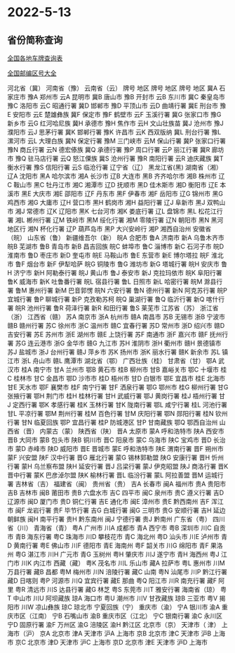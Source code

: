 # 2022-5-13

## 省份简称查询

[全国各地车牌查询表](https://www.ip138.com/carlist.htm)

[全国邮编区号大全](https://www.ip138.com/post/)

河北省（冀）	河南省（豫）	云南省（云）
牌号	地区	牌号	地区	牌号	地区
冀A	石家庄市	豫A	郑州市	云A	昆明市
冀B	唐山市	豫B	开封市	云B	东川市
冀C	秦皇岛市	豫C	洛阳市	云C	昭通行署
冀D	邯郸市	豫D	平顶山市	云D	曲靖行署
冀E	刑台市	豫E	安阳市	云E	楚雄彝族
冀F	保定市	豫F	鹤壁市	云F	玉溪行署
冀G	张家口市	豫G	新乡市	云G	红河哈尼族
冀H	承德市	豫H	焦作市	云H	文山壮族苗
冀J	沧州市	豫J	濮阳市	云J	思茅行署
冀K	邯郸行署	豫K	许昌市	云K	西双版纳
冀L	刑台行署	豫L	漯河市	云L	大理白族
冀N	保定行署	豫M	三门峡市	云M	保山行署
冀P	张家口行署	豫N	商丘行署	云N	德宏傣族
冀Q	承德行署	豫P	周口行署	云P	丽江行署
冀R	廊坊市	豫Q	驻马店行署	云Q	怒江傈族
冀S	沧州行署	豫R	南阳行署	云R	迪庆藏族
冀T	衡水行署	豫S	信阳行署	云S	临沧行署
辽宁省（辽）	黑龙江省(黑)	湖南省（湘）
辽A	沈阳市	黑A	哈尔滨市	湘A	长沙市
辽B	大连市	黑B	齐齐哈尔市	湘B	株州市
辽C	鞍山市	黑C	牡丹江市	湘C	湘潭市
辽D	抚顺市	黑D	佳木斯市	湘D	衡阳市
辽E	本溪市	黑E	大庆市	湘E	邵阳市
辽F	丹东市	黑F	伊春市	湘F	岳阳市
辽G	锦州市	黑G	鸡西市	湘G	大庸市
辽H	营口市	黑H	鹤岗市	湘H	益阳行署
辽J	阜新市	黑J	双鸭山市	湘J	常德市
辽K	辽阳市	黑K	七台河市	湘K	娄底行署
辽L	盘锦市	黑L	松花江行署	湘L	郴州行署
辽M	铁岭市	黑M	绥化行署	湘M	零陵行署
辽N	朝阳市	黑N	黑河地区行	湘N	杯化行署
辽P	葫芦岛市	黑P	大兴安岭行	湘P	湘西自治州
安徽省（皖）	山东省（鲁）	新疆维吾尔（新）
皖A	合肥市	鲁A	济南市	新A	乌鲁木齐市
皖B	芜湖市	鲁B	青岛市	新B	昌吉回族
皖C	蚌埠市	鲁C	淄博市	新C	石河子市
皖D	淮南市	鲁D	枣庄市	新D	奎屯市
皖E	马鞍山市	鲁E	东营市	新E	博尔塔拉
皖F	淮北市	鲁F	烟台市	新F	伊犁哈萨
皖G	铜陵市	鲁G	潍坊市	新G	塔城行署
皖H	安庆市	鲁H	济宁市	新H	阿勒泰行署
皖J	黄山市	鲁J	泰安市	新J	克拉玛依市
皖K	阜阳行署	鲁K	威海市	新K	吐鲁番行署
皖L	宿县行署	鲁L	日照市	新L	哈密行署
皖M	滁县行署	鲁M	惠州行署	新M	巴音郭愣
皖N	六安行署	鲁N	德州行署	新N	阿克苏行署
皖P	宜城行署	鲁P	聊城行署	新P	克孜勒苏柯
皖Q	巢湖行署	鲁Q	临沂行署	新Q	喀什行署
皖R	池州行署	鲁R	荷泽行署	新R	和田行署
鲁S	莱芜市
江苏省（苏）	浙江省（浙）	江西省（赣）
苏A	南京市	浙A	杭州市	赣A	南昌市
苏B	无锡市	浙B	宁波市	赣B	赣州行署
苏C	徐州市	浙C	温州市	赣C	宜春行署
苏D	常州市	浙D	绍兴市	赣D	吉安行署
苏E	苏州市	浙E	湖州市	赣E	上饶行署
苏F	南通市	浙F	嘉兴市	赣F	抚州行署
苏G	连云港市	浙G	金华市	赣G	九江市
苏H	淮阴市	浙H	衢州市	赣H	景德镇市
苏J	盐城市	浙J	台州行署	赣J	萍乡市
苏K	扬州市	浙K	丽水行署	赣K	新余市
苏L	镇江市	浙L	舟山市	赣L	鹰潭市
湖北省（鄂）	广西壮族（桂）	甘肃省（甘）
鄂A	武汉市	桂A	南宁市	甘A	兰州市
鄂B	黄石市	桂B	柳州市	甘B	嘉峪关市
鄂C	十堰市	桂C	桂林市	甘C	金昌市
鄂D	沙市市	桂D	梧州市	甘D	白银市
鄂E	宜昌市	桂E	北海市	甘E	天水市
鄂F	襄樊市	桂F	南宁行署	甘F	洒泉行署
鄂G	鄂州市	桂G	柳州行署	甘G	张掖行署
鄂H	荆门市	桂H	桂林行署	甘H	武威行署
鄂J	黄岗行署	桂J	梧州行署	甘J	定西行署
鄂K	孝感行署	桂K	玉林行署	甘K	陇南行署
鄂L	咸宁行署	桂L	河池行署	甘L	平凉行署
鄂M	荆州行署	桂M	百色行署	甘M	庆阳行署
鄂N	郧阳行署	桂N	钦州行署	甘N	临夏回族
鄂P	宜昌行署	桂P	防城港区	甘P	甘南藏族
鄂Q	鄂西自治州
山西省（晋）	内蒙古（蒙）	陕西省（陕）
晋A	太原市	蒙A	呼和浩特市	陕A	西安市
晋B	大同市	蒙B	包头市	陕B	铜川市
晋C	阳泉市	蒙C	乌海市	陕C	宝鸡市
晋D	长治市	蒙D	赤峰市	陕D	威阳市
晋E	晋城市	蒙E	呼和浩特市	陕E	渭南行署
晋F	朔州市	蒙F	兴安盟	陕F	汉中行署
晋G	雁北行署	蒙G	锡林郭勒盟	陕G	安康行署
晋H	忻州行署	蒙H	乌兰察布盟	陕H	延安行署
晋J	吕梁行署	蒙J	伊克昭盟	陕J	商洛行署
晋K	晋中行署	蒙K	巴彦淖尔盟	陕K	榆林行署
晋L	临汾行署	蒙L	阿拉善盟
晋M	运城行署
吉林省（吉）	福建省（闽）	贵州省（贵）
吉A	长春市	闽A	福州市	贵A	贵阳市
吉B	吉林市	闽B	莆田市	贵B	六盘水市
吉C	四平市	闽C	泉州市	贵C	遵义行署
吉D	辽源市	闽D	厦门市	贵D	铜仁行署
吉E	通化市	闽E	漳州市	贵E	黔西南州
吉F	浑江市	闽F	龙岩行署	贵F	毕节行署
吉G	白城行署	闽G	三明市	贵G	安顺行署
吉H	延边朝鲜族	闽H	南平行署	贵H	黔东南州
闽J	宁德行署	贵J	黔南州
广东省（粤）	四川省（川）	青海省（青）
粤A	广州市	川A	成都市	青A	西宁市
粤B	深圳市	川C	自贡市	青B	海东行署
粤C	珠海市	川D	攀枝花市	青C	海北州
粤D	汕头市	川E	泸州市	青D	黄南行署
粤E	佛山市	川F	德阳市	青E	海南州
粤F	韶关市	川G	绵阳市	青F	果洛州
粤G	湛江市	川H	广元市	青G	玉树州
粤H	肇庆市	川J	遂宁市	青H	海西州
粤J	江门市	川K	内江市	西藏（藏）
粤K	茂名市	川L	乐山市	藏A	拉萨市
粤L	惠州市	川M	万县行署	藏B	昌都
粤M	梅州市	川N	涪陵行署	藏C	山南
粤N	汕尾市	川P	黔江行署	藏D	日喀则
粤P	河源市	川Q	宜宾行署	藏E	那曲
粤Q	阳江市	川R	南充行署	藏F	阿里
粤R	清远市	川S	达县行署	藏G	林芝
粤S	东莞市	川T	雅安行署	海南省（琼）
粤T	中山市	川U	阿坝藏族	琼A	海口市
粤U	潮州市	川V	甘孜藏族	琼B	三亚市
粤V	揭阳市	川W	凉山彝族	琼C	琼北市
宁夏回族（宁）	重庆市（渝）
宁A	银川市	渝A	重庆市区（江南）
宁B	石嘴山市	渝B	重庆市区（江北）
宁C	银南行署	渝C	永川区
宁D	固原行署	渝F	万州区
渝G	涪陵区
渝H	黔江区
北京市（京）	天津市（ 津）	上海市（沪）
京A	北京市	津A	天津市	沪A	上海市
京B	北京市	津C	天津市	沪B	上海市
京C	北京市	津D	天津市	沪C	上海市
京D	北京市	津E	天津市	沪D	上海市